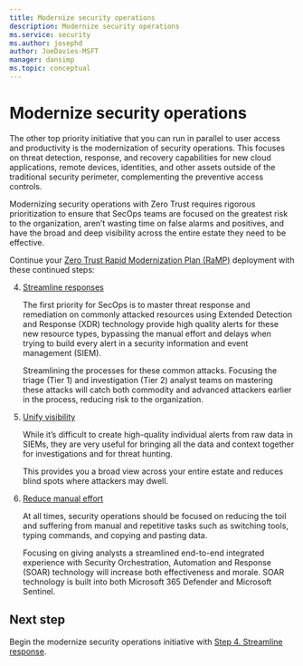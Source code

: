```yaml
---
title: Modernize security operations
description: Modernize security operations 
ms.service: security
ms.author: josephd
author: JoeDavies-MSFT
manager: dansimp
ms.topic: conceptual
---
```


# Modernize security operations

The other top priority initiative that you can run in parallel to user access and productivity is the modernization of security operations. This focuses on threat detection, response, and recovery capabilities for new cloud applications, remote devices, identities, and other assets outside of the traditional security perimeter, complementing the preventive access controls. 

Modernizing security operations with Zero Trust requires rigorous prioritization to ensure that SecOps teams are focused on the greatest risk to the organization, aren’t wasting time on false alarms and positives, and have the broad and deep visibility across the entire estate they need to be effective. 

Continue your [Zero Trust Rapid Modernization Plan (RaMP)](zero-trust-ramp-overview.md#ramp-initiatives-for-zero-trust) deployment with these continued steps:

4. [Streamline responses](modernize-security-operations-streamline-response.md)
 
   The first priority for SecOps is to master threat response and remediation on commonly attacked resources using Extended Detection and Response (XDR) technology provide high quality alerts for these new resource types, bypassing the manual effort and delays when trying to build every alert in a security information and event management (SIEM). 

   Streamlining the processes for these common attacks. Focusing the triage (Tier 1) and investigation (Tier 2) analyst teams on mastering these attacks will catch both commodity and advanced attackers earlier in the process, reducing risk to the organization. 
 
5. [Unify visibility](modernize-security-operations-unify-visibility.md)

   While it’s difficult to create high-quality individual alerts from raw data in SIEMs, they are very useful for bringing all the data and context together for investigations and for threat hunting. 

   This provides you a broad view across your entire estate and reduces blind spots where attackers may dwell. 

6. [Reduce manual effort](modernize-security-operations-reduce-manual-effort.md)

   At all times, security operations should be focused on reducing the toil and suffering from manual and repetitive tasks such as switching tools, typing commands, and copying and pasting data. 

   Focusing on giving analysts a streamlined end-to-end integrated experience with Security Orchestration, Automation and Response (SOAR) technology will increase both effectiveness and morale. SOAR technology is built into both Microsoft 365 Defender and Microsoft Sentinel. 

## Next step

Begin the modernize security operations initiative with [Step 4. Streamline response](modernize-security-operations-streamline-response.md).
